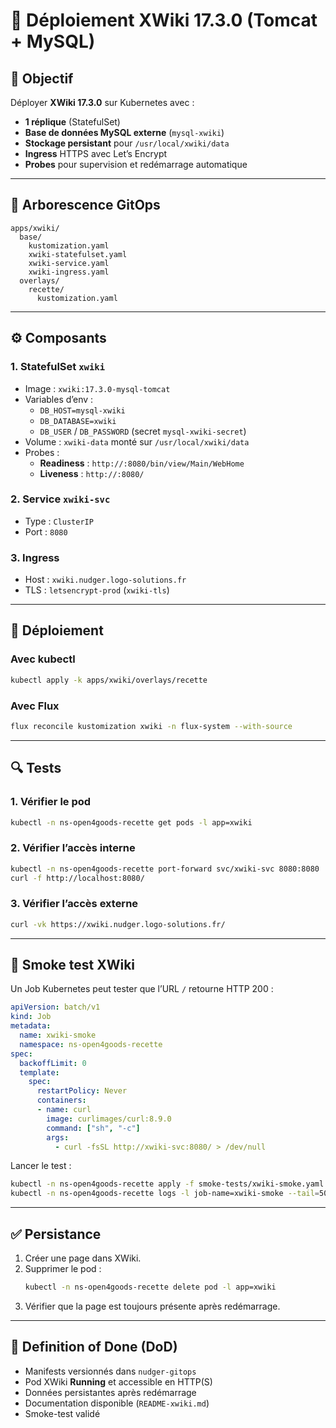 # 📘 Déploiement XWiki 17.3.0 (Tomcat + MySQL)

## 🎯 Objectif
Déployer **XWiki 17.3.0** sur Kubernetes avec :
- **1 réplique** (StatefulSet)
- **Base de données MySQL externe** (`mysql-xwiki`)
- **Stockage persistant** pour `/usr/local/xwiki/data`
- **Ingress** HTTPS avec Let’s Encrypt
- **Probes** pour supervision et redémarrage automatique

---

## 📂 Arborescence GitOps

```
apps/xwiki/
  base/
    kustomization.yaml
    xwiki-statefulset.yaml
    xwiki-service.yaml
    xwiki-ingress.yaml
  overlays/
    recette/
      kustomization.yaml
```

---

## ⚙️ Composants

### 1. StatefulSet `xwiki`
- Image : `xwiki:17.3.0-mysql-tomcat`
- Variables d’env :
  - `DB_HOST=mysql-xwiki`
  - `DB_DATABASE=xwiki`
  - `DB_USER` / `DB_PASSWORD` (secret `mysql-xwiki-secret`)
- Volume : `xwiki-data` monté sur `/usr/local/xwiki/data`
- Probes :
  - **Readiness** : `http://:8080/bin/view/Main/WebHome`
  - **Liveness** : `http://:8080/`

### 2. Service `xwiki-svc`
- Type : `ClusterIP`
- Port : `8080`

### 3. Ingress
- Host : `xwiki.nudger.logo-solutions.fr`
- TLS : `letsencrypt-prod` (`xwiki-tls`)

---

## 🚀 Déploiement

### Avec kubectl
```bash
kubectl apply -k apps/xwiki/overlays/recette
```

### Avec Flux
```bash
flux reconcile kustomization xwiki -n flux-system --with-source
```

---

## 🔍 Tests

### 1. Vérifier le pod
```bash
kubectl -n ns-open4goods-recette get pods -l app=xwiki
```

### 2. Vérifier l’accès interne
```bash
kubectl -n ns-open4goods-recette port-forward svc/xwiki-svc 8080:8080
curl -f http://localhost:8080/
```

### 3. Vérifier l’accès externe
```bash
curl -vk https://xwiki.nudger.logo-solutions.fr/
```

---

## 🧪 Smoke test XWiki
Un Job Kubernetes peut tester que l’URL `/` retourne HTTP 200 :

```yaml
apiVersion: batch/v1
kind: Job
metadata:
  name: xwiki-smoke
  namespace: ns-open4goods-recette
spec:
  backoffLimit: 0
  template:
    spec:
      restartPolicy: Never
      containers:
      - name: curl
        image: curlimages/curl:8.9.0
        command: ["sh", "-c"]
        args:
          - curl -fsSL http://xwiki-svc:8080/ > /dev/null
```

Lancer le test :
```bash
kubectl -n ns-open4goods-recette apply -f smoke-tests/xwiki-smoke.yaml
kubectl -n ns-open4goods-recette logs -l job-name=xwiki-smoke --tail=50
```

---

## ✅ Persistance
1. Créer une page dans XWiki.  
2. Supprimer le pod :
   ```bash
   kubectl -n ns-open4goods-recette delete pod -l app=xwiki
   ```
3. Vérifier que la page est toujours présente après redémarrage.

---

## 📌 Definition of Done (DoD)
- Manifests versionnés dans `nudger-gitops`
- Pod XWiki **Running** et accessible en HTTP(S)
- Données persistantes après redémarrage
- Documentation disponible (`README-xwiki.md`)
- Smoke-test validé

